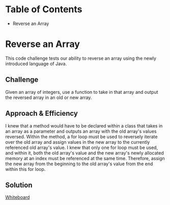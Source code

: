 # Table of Contents
- Reverse an Array

# Reverse an Array
This code challenge tests our ability to reverse an array using the newly introduced language of Java. 

## Challenge
Given an array of integers, use a function to take in that array and output the reversed array in an old or new array. 

## Approach & Efficiency
I knew that a method would have to be declared within a class that takes in an array as a parameter and outputs an array with the old array's values reversed. Within the method, a for loop must be used to reversely iterate over the old array and assign values in the new array to the currently referenced old array's value. I knew that only one for loop must be used, and within it, both the old array's value and the new array's newly allocated memory at an index must be referenced at the same time. Therefore, assign the new array from the beginning to the old array's value from the end within this for loop. 

## Solution
[Whiteboard](./assets/arrayreverse.jpg)
